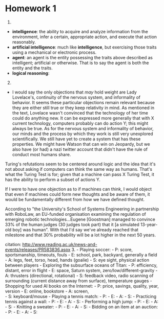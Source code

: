 Homework 1
==========

1.
  - **intelligence**: the ability to acquire and analyze information from the environment, infer a certain, appropriate action, and execute that action reasonably.
  - **artificial intelligence**: much like **intelligence**, but exercising those traits using a mechanical or electronic process.
  - **agent**: an agent is the entity possessing the traits above described as intelligent; artificial or otherwise. That is to say the agent is both the entity and the traits.
  - **logical reasoning**:

2.
  - I would say the only objections that *may* hold weight are Lady Lovelace's, continuity of the nervous system, and informality of behavior. It seems these particular objections remain relevant because they are either still true or they keep relativity in mind. As mentioned in the text, Lovelace wasn't convinced that the technology of her time could do anything new. It can be expressed more generally that with X current technology, computers probably can do action Y; this might always be true. As for the nervous system and informality of behavior, our minds and the process by which they work is still very unexplored scientifically. We still have yet to create a system that has these properties. We might have Watson that can win on Jeopardy, but we also have (or had) a nazi twitter account that didn't have the rule of conduct most humans share.

  Turing's refutations seem to be centered around logic and the idea that it's not about asking if computers can think the same way as humans. That's what the Turing Test is for; given that a machine can pass X Turing Test, it has the ability to perform a subset of actions Y.

  If I were to have one objection as to if machines can think, I would object that even if machines could form new thoughts and be aware of them, it would be fundamentally different from how we have defined thought.

  According to "the University's School of Systems Engineering in partnership with RoboLaw, an EU-funded organisation examining the regulation of emerging robotic technologies...Eugene [Goostman] managed to convince 33% of the human judges (30 judges took part) that it [a simulated 13-year-old boy] was human". With that I'd say we've already reached that milestone and that 30% probability will be a lot higher in the next 50 years.

  citation: http://www.reading.ac.uk/news-and-events/releases/PR583836.aspx
3.
    - Playing soccer:
      - P: score, sportsmanship, timeouts, fouls
      - E: school, park, backyard, generally a field
      - A: legs, feet, torso, head, hands (goalie)
      - S: eye sight, physical action between players
    - Exploring the subsurface oceans of Titan:
      - P: efficiency, distant, error in flight
      - E: space, Saturn system, zero/low/different-gravity
      - A: thrusters (directional, rotational)
      - S: feedback video, radio scanning of surrounding (current distance away from surface), temperature gauges
    - Shopping for used AI books on the Internet:
      - P: price, savings, quality, year, version
      - E: online, bookstore
      - A: screen,  
      - S: keyboard/mouse
    - Playing a tennis match:
      - P:
      - E:
      - A:
      - S:
    - Practicing tennis against a wall:
      - P:
      - E:
      - A:
      - S:
    - Performing a high jump:
      - P:
      - E:
      - A:
      - S:
    - Knitting a sweater:
      - P:
      - E:
      - A:
      - S:
    - Bidding on an item at an auction:
      - P:
      - E:
      - A:
      - S:
